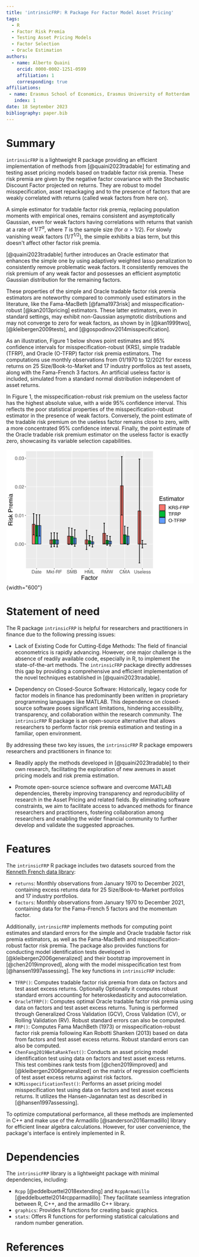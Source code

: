 ```yaml
---
title: 'intrinsicFRP: R Package For Factor Model Asset Pricing'
tags:
  - R
  - Factor Risk Premia
  - Testing Asset Pricing Models
  - Factor Selection
  - Oracle Estimation
authors:
  - name: Alberto Quaini
    orcid: 0000-0002-1251-0599
    affiliation: 1
    corresponding: true
affiliations:
 - name: Erasmus School of Economics, Erasmus University of Rotterdam
   index: 1
date: 18 September 2023
bibliography: paper.bib
---
```


# Summary

`intrinsicFRP` is a lightweight R package providing an efficient implementation of methods from [@quaini2023tradable] for estimating and testing asset pricing models based on tradable factor risk premia. These risk premia are given by the negative factor covariance with the Stochastic Discount Factor projected on returns. They are robust to model misspecification, asset repackaging and to the presence of factors that are weakly correlated with returns (called weak factors from here on).

A simple estimator for tradable factor risk premia, replacing population moments with empirical ones, remains consistent and asymptotically Gaussian, even for weak factors having correlations with returns that vanish at a rate of $1/T^\alpha$, where $T$ is the sample size (for $\alpha>1/2$). For slowly vanishing weak factors ($1/T^{1/2}$), the simple exhibits a bias term, but this doesn't affect other factor risk premia.

[@quaini2023tradable] further introduces an Oracle estimator that enhances the simple one by using adaptively weighted lasso penalization to consistently remove problematic weak factors. It consistently removes the risk premium of any weak factor and possesses an efficient asymptotic Gaussian distribution for the remaining factors.

These properties of the simple and Oracle tradable factor risk premia estimators are noteworthy compared to commonly used estimators in the literature, like the Fama-MacBeth [@fama1973risk] and misspecification-robust [@kan2013pricing] estimators. These latter estimators, even in standard settings, may exhibit non-Gaussian asymptotic distributions and may not converge to zero for weak factors, as shown by in [@kan1999two], [@kleibergen2009tests], and [@gospodinov2014misspecification].

As an illustration, Figure 1 below shows point estimates and 95% confidence intervals for misspecification-robust (KRS), simple tradable (TFRP), and Oracle (O-TFRP) factor risk premia estimators. The computations use monthly observations from 01/1970 to 12/2021 for excess returns on 25 Size/Book-to-Market and 17 industry portfolios as test assets, along with the Fama-French 3 factors. An artificial useless factor is included, simulated from a standard normal distribution independent of asset returns.

In Figure 1, the misspecification-robust risk premium on the useless factor has the highest absolute value, with a wide 95% confidence interval. This reflects the poor statistical properties of the misspecification-robust estimator in the presence of weak factors. Conversely, the point estimate of the tradable risk premium on the useless factor remains close to zero, with a more concentrated 95% confidence interval. Finally, the point estimate of the Oracle tradable risk premium estimator on the useless factor is exactly zero, showcasing its variable selection capabilities.

![**Figure 1**: Estimates and 95% confidence intervals of the misspecification-robust (KRS), tradable (TFRP) and Oracle (O-TFRP) factor risk premia estimators for the market excess return (Mkt-RF), SMB, HML Fama-French factors and the simulated useless factor.](../inst/examples/risk_premia.png){width="600"}

# Statement of need

The R package `intrinsicFRP` is helpful for researchers and practitioners in finance due to the following pressing issues:

- Lack of Existing Code for Cutting-Edge Methods: The field of financial econometrics is rapidly advancing. However, one major challenge is the absence of readily available code, especially in R, to implement the state-of-the-art methods. The `intrinsicFRP` package directly addresses this gap by providing a comprehensive and efficient implementation of the novel techniques established in [@quaini2023tradable].

- Dependency on Closed-Source Software: Historically, legacy code for factor models in finance has predominantly been written in proprietary programming languages like MATLAB. This dependence on closed-source software poses significant limitations, hindering accessibility, transparency, and collaboration within the research community. The `intrinsicFRP` R package is an open-source alternative that allows researchers to perform factor risk premia estimation and testing in a familiar, open environment.

By addressing these two key issues, the `intrinsicFRP` R package empowers researchers and practitioners in finance to:

- Readily apply the methods developed in [@quaini2023tradable] to their own research, facilitating the exploration of new avenues in asset pricing models and risk premia estimation. 

- Promote open-source science software and overcome MATLAB dependencies, thereby improving transparency and reproducibility of research in the Asset Pricing and related fields. By eliminating software constraints, we aim to facilitate access to advanced methods for finance researchers and practitioners, fostering collaboration among researchers and enabling the wider financial community to further develop and validate the suggested approaches.

# Features

The `intrinsicFRP` R package includes two datasets sourced from the [Kenneth French data library](https://mba.tuck.dartmouth.edu/pages/faculty/ken.french/data_library.html):

- `returns`: Monthly observations from January 1970 to December 2021, containing excess returns data for 25 Size/Book-to-Market portfolios and 17 industry portfolios.
- `factors`: Monthly observations from January 1970 to December 2021, containing data for the Fama-French 5 factors and the momentum factor.

Additionally, `intrinsicFRP` implements methods for computing point estimates and standard errors for the simple and Oracle tradable factor risk premia estimators, as well as the Fama-MacBeth and misspecification-robust factor risk premia. The package also provides functions for conducting model identification tests developed in [@kleibergen2006generalized] and their bootstrap improvement in [@chen2019improved], along with the model misspecification test from [@hansen1997assessing]. The key functions in `intrinsicFRP` include:

- `TFRP()`: Computes tradable factor risk premia from data on factors and test asset excess returns. Optionally Optionally it computes robust standard errors accounting for heteroskedasticity and autocorrelation.
- `OracleTFRP()`: Computes optimal Oracle tradable factor risk premia using data on factors and test asset excess returns. Tuning is performed through Generalized Cross Validation (GCV), Cross Validation (CV), or Rolling Validation (RV). Robust standard errors can also be computed.
- `FRP()`: Computes Fama MachBeth (1973) or misspecification-robust factor risk premia following Kan Robotti Shanken (2013) based on data from factors and test asset excess returns. Robust standard errors can also be computed.
- `ChenFang2019BetaRankTest()`: Conducts an asset pricing model identification test using data on factors and test asset excess returns. This test combines rank tests from [@chen2019improved] and [@kleibergen2006generalized] on the matrix of regression coefficients of test asset excess returns against risk factors.
- `HJMisspecificationTest()`: Performs an asset pricing model misspecification test using data on factors and test asset excess returns. It utilizes the Hansen-Jagannatan test as described in [@hansen1997assessing].

To optimize computational performance, all these methods are implemented in C++ and make use of the Armadillo [@sanderson2016armadillo] library for efficient linear algebra calculations. However, for user convenience, the package's interface is entirely implemented in R.

# Dependencies

The `intrinsicFRP` library is a lightweight package with minimal dependencies, including:

- `Rcpp` [@eddelbuettel2018extending] and `RcppArmadillo` [@eddelbuettel2014rcpparmadillo]: They facilitate seamless integration between R, C++, and the armadillo C++ library.
- `graphics`: Provides R functions for creating basic graphics.
- `stats`: Offers R functions for performing statistical calculations and random number generation.

# References
